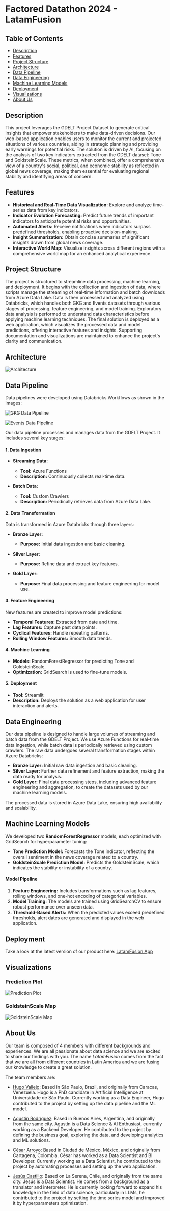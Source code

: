 # Factored Datathon 2024 - LatamFusion

## Table of Contents 
- [Description](#description)
- [Features](#features)
- [Project Structure](#project-structure)
- [Architecture](#architecture)
- [Data Pipeline](#data-pipeline)
- [Data Engineering](#data-engineering)
- [Machine Learning Models](#machine-learning-models)
- [Deployment](#deployment)
- [Visualizations](#visualizations)
- [About Us](#about-us)

## Description 

This project leverages the GDELT Project Dataset to generate critical insights that empower stakeholders to make data-driven decisions. Our web-based application enables users to monitor the current and projected situations of various countries, aiding in strategic planning and providing early warnings for potential risks. The solution is driven by AI, focusing on the analysis of two key indicators extracted from the GDELT dataset: Tone and GoldsteinScale. These metrics, when combined, offer a comprehensive view of a country's social, political, and economic stability as reflected in global news coverage, making them essential for evaluating regional stability and identifying areas of concern.

## Features 

- **Historical and Real-Time Data Visualization:** Explore and analyze time-series data from key indicators.
- **Indicator Evolution Forecasting:** Predict future trends of important indicators to anticipate potential risks and opportunities.
- **Automated Alerts:** Receive notifications when indicators surpass predefined thresholds, enabling proactive decision-making.
- **Insight Summarization:** Obtain concise summaries of significant insights drawn from global news coverage.
- **Interactive World Map:** Visualize insights across different regions with a comprehensive world map for an enhanced analytical experience.

## Project Structure

The project is structured to streamline data processing, machine learning, and deployment. It begins with the collection and ingestion of data, where scripts manage the streaming of real-time information and batch downloads from Azure Data Lake. Data is then processed and analyzed using Databricks, which handles both GKG and Events datasets through various stages of processing, feature engineering, and model training. Exploratory data analysis is performed to understand data characteristics before applying machine learning techniques. The final solution is deployed as a web application, which visualizes the processed data and model predictions, offering interactive features and insights. Supporting documentation and visualizations are maintained to enhance the project's clarity and communication.

## Architecture

![Architecture](img/Architecture_LatamFusion.png)

## Data Pipeline

Data pipelines were developed using Databricks Workflows as shown in the images:

![GKG Data Pipeline](img/gkg_de_pipeline.png)

![Events Data Pipeline](img/pipeline2.png)

Our data pipeline processes and manages data from the GDELT Project. It includes several key stages:

#### 1. **Data Ingestion**

- **Streaming Data:** 
  - **Tool:** Azure Functions
  - **Description:** Continuously collects real-time data.

- **Batch Data:**
  - **Tool:** Custom Crawlers
  - **Description:** Periodically retrieves data from Azure Data Lake.

#### 2. **Data Transformation**

Data is transformed in Azure Databricks through three layers:

- **Bronze Layer:** 
  - **Purpose:** Initial data ingestion and basic cleaning.

- **Silver Layer:** 
  - **Purpose:** Refine data and extract key features.

- **Gold Layer:** 
  - **Purpose:** Final data processing and feature engineering for model use.

#### 3. **Feature Engineering**

New features are created to improve model predictions:

- **Temporal Features:** Extracted from date and time.
- **Lag Features:** Capture past data points.
- **Cyclical Features:** Handle repeating patterns.
- **Rolling Window Features:** Smooth data trends.

#### 4. **Machine Learning**

- **Models:** RandomForestRegressor for predicting Tone and GoldsteinScale.
- **Optimization:** GridSearch is used to fine-tune models.

#### 5. **Deployment**

- **Tool:** Streamlit
- **Description:** Deploys the solution as a web application for user interaction and alerts.

## Data Engineering

Our data pipeline is designed to handle large volumes of streaming and batch data from the GDELT Project. We use Azure Functions for real-time data ingestion, while batch data is periodically retrieved using custom crawlers. The raw data undergoes several transformation stages within Azure Databricks:

- **Bronze Layer:** Initial raw data ingestion and basic cleaning.
- **Silver Layer:** Further data refinement and feature extraction, making the data ready for analysis.
- **Gold Layer:** Final data processing steps, including advanced feature engineering and aggregation, to create the datasets used by our machine learning models.

The processed data is stored in Azure Data Lake, ensuring high availability and scalability.

## Machine Learning Models

We developed two **RandomForestRegressor** models, each optimized with GridSearch for hyperparameter tuning:

- **Tone Prediction Model:** Forecasts the Tone indicator, reflecting the overall sentiment in the news coverage related to a country.
- **GoldsteinScale Prediction Model:** Predicts the GoldsteinScale, which indicates the stability or instability of a country.

#### Model Pipeline

1. **Feature Engineering:** Includes transformations such as lag features, rolling windows, and one-hot encoding of categorical variables.
2. **Model Training:** The models are trained using GridSearchCV to ensure robust performance over unseen data.
3. **Threshold-Based Alerts:** When the predicted values exceed predefined thresholds, alert dates are generated and displayed in the web application.

## Deployment

Take a look at the latest version of our product here: [LatamFusion App](https://latamfusionapp.azurewebsites.net/)

## Visualizations

### Prediction Plot

![Prediction Plot](img/goldstein_TS.png)

### GoldsteinScale Map

![GoldsteinScale Map](img/worldMap.png)

## About Us

Our team is composed of 4 members with different backgrounds and experiences. We are all passionate about data science and we are excited to share our findings with you. The name *LatamFusion* comes from the fact that we are all from different countries in Latin America and we are fusing our knowledge to create a great solution.

The team members are:

- [Hugo Vallejo](https://www.linkedin.com/in/hugo-r-vallejo-angulo/): Based in São Paulo, Brazil, and originally from Caracas, Venezuela. Hugo is a PhD candidate in Artificial Intelligence at Universidade de São Paulo. Currently working as a Data Engineer, Hugo contributed to the project by setting up the data pipeline and the ML model.

- [Agustín Rodríguez](https://www.linkedin.com/in/agustinnrodriguez/): Based in Buenos Aires, Argentina, and originally from the same city. Agustín is a Data Science & AI Enthusiast, currently working as a Backend Developer. He contributed to the project by defining the business goal, exploring the data, and developing analytics and ML solutions.

- [César Arroyo](https://www.linkedin.com/in/cesar-arroyo-cardenas): Based in Ciudad de México, México, and originally from Cartagena, Colombia. César has worked as a Data Scientist and BI Developer. Currently working as a Data Scientist, he contributed to the project by automating processes and setting up the web application.

- [Jesús Castillo](https://www.linkedin.com/in/jes%C3%BAs-castillo/): Based on La Serena, Chile, and originally from the same city. Jesús is a Data Scientist. He comes from a background as a translator and interpreter. He is currently looking forward to expand his knowledge in the field of data science, particularly in LLMs, he contributed to the project by setting the time series model and improved it by hyperparameters optimization.

